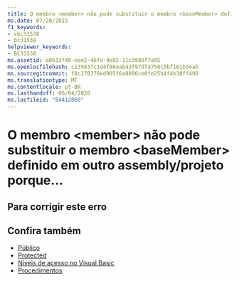 ```yaml
---
title: O membro <member> não pode substituir o membro <baseMember> definido em outro assembly/projeto porque o modificador de acesso 'Protected Friend' expande a acessibilidade. Use 'Protected' em seu lugar.
ms.date: 07/20/2015
f1_keywords:
- vbc31538
- bc31538
helpviewer_keywords:
- BC31538
ms.assetid: a0b13f40-eee2-46fd-9e85-11c3988f7a95
ms.openlocfilehash: c139837c1d4f86eab43f97df4758c5bf161b34ab
ms.sourcegitcommit: f8c270376ed905f6a8896ce0fe25b4f4b38ff498
ms.translationtype: MT
ms.contentlocale: pt-BR
ms.lasthandoff: 06/04/2020
ms.locfileid: "84412060"
---
```

# <a name="member-member-cannot-override-member-basemember-defined-in-another-assemblyproject-because"></a>O membro \<member> não pode substituir o membro \<baseMember> definido em outro assembly/projeto porque...

## <a name="to-correct-this-error"></a>Para corrigir este erro

## <a name="see-also"></a>Confira também

- [Público](../language-reference/modifiers/friend.md)
- [Protected](../language-reference/modifiers/protected.md)
- [Níveis de acesso no Visual Basic](../programming-guide/language-features/declared-elements/access-levels.md)
- [Procedimentos](../programming-guide/language-features/procedures/index.md)
